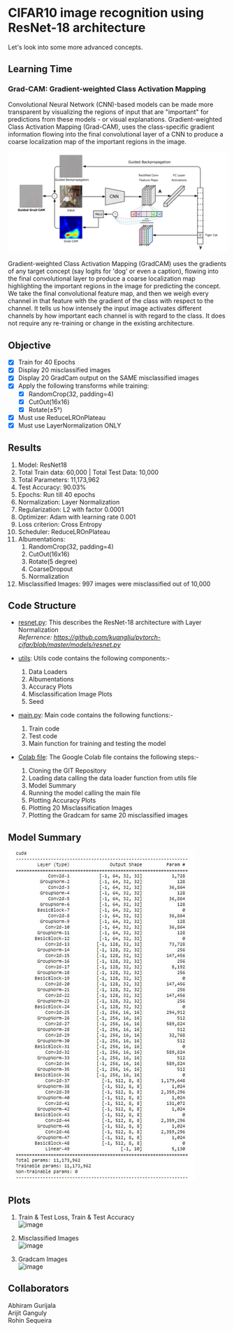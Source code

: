 # CIFAR10 image recognition using ResNet-18 architecture

Let's look into some more advanced concepts.

## Learning Time

### Grad-CAM: Gradient-weighted Class Activation Mapping
Convolutional Neural Network (CNN)-based models can be made more transparent by visualizing the regions of input that are "important" for predictions from these models - or visual explanations. Gradient-weighted Class Activation Mapping (Grad-CAM), uses the class-specific gradient information flowing into the final convolutional layer of a CNN to produce a coarse localization map of the important regions in the image.

![image](/Output%20Images%20and%20Logs/gradcam_flow.JPG)

Gradient-weighted Class Activation Mapping (GradCAM) uses the gradients of any target concept (say logits for 'dog' or even a caption), flowing into the final convolutional layer to produce a coarse localization map highlighting the important regions in the image for predicting the concept. We take the final convolutional feature map, and then we weigh every channel in that feature with the gradient of the class with respect to the channel. It tells us how intensely the input image activates different channels by how important each channel is with regard to the class. It does not require any re-training or change in the existing architecture.


## Objective

* [x] Train for 40 Epochs
* [x] Display 20 misclassified images
* [x] Display 20 GradCam output on the SAME misclassified images
* [x] Apply the following transforms while training:
  * [x] RandomCrop(32, padding=4)
  * [x] CutOut(16x16)
  * [x] Rotate(±5°)
* [x] Must use ReduceLROnPlateau
* [x] Must use LayerNormalization ONLY

## Results

  1. Model: ResNet18
  2. Total Train data: 60,000 | Total Test Data: 10,000
  3. Total Parameters: 11,173,962
  4. Test Accuracy: 90.03%
  5. Epochs: Run till 40 epochs
  6. Normalization: Layer Normalization
  7. Regularization: L2 with factor 0.0001
  8. Optimizer: Adam with learning rate 0.001
  9. Loss criterion: Cross Entropy
  10. Scheduler: ReduceLROnPlateau
  11. Albumentations: 
      1. RandomCrop(32, padding=4)
      2. CutOut(16x16)
      3. Rotate(5 degree)
      4. CoarseDropout
      5. Normalization 
   12. Misclassified Images: 997 images were misclassified out of 10,000

## Code Structure

* [resnet.py](https://github.com/Arijit-datascience/pytorch_cifar10/blob/main/model/resnet.py): This describes the ResNet-18 architecture with Layer Normalization  
<i>Referrence: https://github.com/kuangliu/pytorch-cifar/blob/master/models/resnet.py</i>  

* [utils](https://github.com/Arijit-datascience/pytorch_cifar10/blob/main/utils/utils.py): Utils code contains the following components:-  
  1. Data Loaders  
  2. Albumentations  
  3. Accuracy Plots
  4. Misclassification Image Plots
  5. Seed

* [main.py](https://github.com/Arijit-datascience/pytorch_cifar10/blob/main/main.py): Main code contains the following functions:-  
  1. Train code
  2. Test code
  3. Main function for training and testing the model  

* [Colab file](/pytorch_cifar10_resnet.ipynb): The Google Colab file contains the following steps:-  
  1. Cloning the GIT Repository
  2. Loading data calling the data loader function from utils file
  3. Model Summary
  4. Running the model calling the main file
  5. Plotting Accuracy Plots
  6. Plotting 20 Misclassification Images
  7. Plotting the Gradcam for same 20 misclassified images

## Model Summary
![image](/Output%20Images%20and%20Logs/model_summary.JPG)

## Plots

  1. Train & Test Loss, Train & Test Accuracy  
  ![image](https://user-images.githubusercontent.com/65554220/124408182-4be91780-dd63-11eb-9c6a-85d552590731.png)  

  2. Misclassified Images  
  ![image](https://user-images.githubusercontent.com/65554220/124408305-8a7ed200-dd63-11eb-9791-29ebc99a2e7a.png)  

  3. Gradcam Images  
  ![image](https://user-images.githubusercontent.com/65554220/124408315-95396700-dd63-11eb-8df7-2b5a801d687a.png)  

## Collaborators
Abhiram Gurijala  
Arijit Ganguly  
Rohin Sequeira
